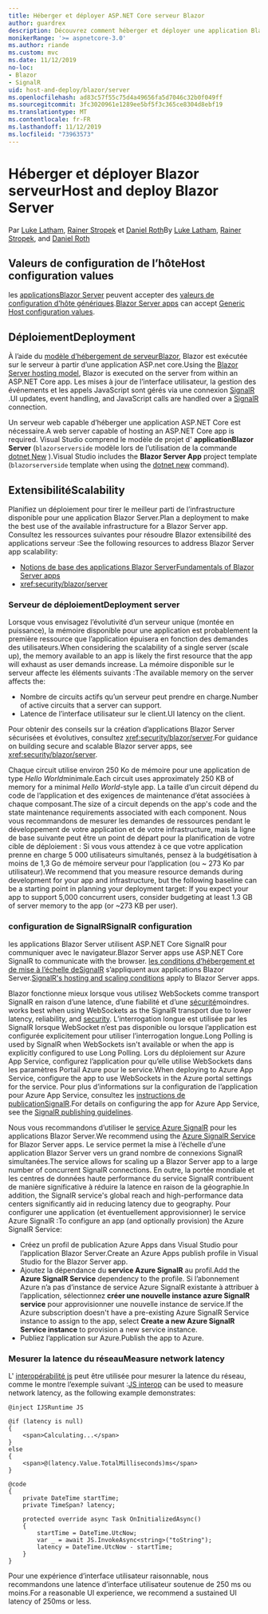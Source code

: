 ```yaml
---
title: Héberger et déployer ASP.NET Core serveur Blazor
author: guardrex
description: Découvrez comment héberger et déployer une application Blazor Server à l’aide de ASP.NET Core.
monikerRange: '>= aspnetcore-3.0'
ms.author: riande
ms.custom: mvc
ms.date: 11/12/2019
no-loc:
- Blazor
- SignalR
uid: host-and-deploy/blazor/server
ms.openlocfilehash: ad83c57f55c75d4a49656fa5d7046c32b0f049ff
ms.sourcegitcommit: 3fc3020961e1289ee5bf5f3c365ce8304d8ebf19
ms.translationtype: MT
ms.contentlocale: fr-FR
ms.lasthandoff: 11/12/2019
ms.locfileid: "73963573"
---
```

# <a name="host-and-deploy-opno-locblazor-server"></a><span data-ttu-id="a21c4-103">Héberger et déployer Blazor serveur</span><span class="sxs-lookup"><span data-stu-id="a21c4-103">Host and deploy Blazor Server</span></span>

<span data-ttu-id="a21c4-104">Par [Luke Latham](https://github.com/guardrex), [Rainer Stropek](https://www.timecockpit.com) et [Daniel Roth](https://github.com/danroth27)</span><span class="sxs-lookup"><span data-stu-id="a21c4-104">By [Luke Latham](https://github.com/guardrex), [Rainer Stropek](https://www.timecockpit.com), and [Daniel Roth](https://github.com/danroth27)</span></span>

## <a name="host-configuration-values"></a><span data-ttu-id="a21c4-105">Valeurs de configuration de l’hôte</span><span class="sxs-lookup"><span data-stu-id="a21c4-105">Host configuration values</span></span>

<span data-ttu-id="a21c4-106">les [applicationsBlazor Server](xref:blazor/hosting-models#blazor-server) peuvent accepter des [valeurs de configuration d’hôte génériques](xref:fundamentals/host/generic-host#host-configuration).</span><span class="sxs-lookup"><span data-stu-id="a21c4-106">[Blazor Server apps](xref:blazor/hosting-models#blazor-server) can accept [Generic Host configuration values](xref:fundamentals/host/generic-host#host-configuration).</span></span>

## <a name="deployment"></a><span data-ttu-id="a21c4-107">Déploiement</span><span class="sxs-lookup"><span data-stu-id="a21c4-107">Deployment</span></span>

<span data-ttu-id="a21c4-108">À l’aide du [modèle d’hébergement de serveurBlazor](xref:blazor/hosting-models#blazor-server), Blazor est exécutée sur le serveur à partir d’une application ASP.net core.</span><span class="sxs-lookup"><span data-stu-id="a21c4-108">Using the [Blazor Server hosting model](xref:blazor/hosting-models#blazor-server), Blazor is executed on the server from within an ASP.NET Core app.</span></span> <span data-ttu-id="a21c4-109">Les mises à jour de l’interface utilisateur, la gestion des événements et les appels JavaScript sont gérés via une connexion [SignalR](xref:signalr/introduction) .</span><span class="sxs-lookup"><span data-stu-id="a21c4-109">UI updates, event handling, and JavaScript calls are handled over a [SignalR](xref:signalr/introduction) connection.</span></span>

<span data-ttu-id="a21c4-110">Un serveur web capable d’héberger une application ASP.NET Core est nécessaire.</span><span class="sxs-lookup"><span data-stu-id="a21c4-110">A web server capable of hosting an ASP.NET Core app is required.</span></span> <span data-ttu-id="a21c4-111">Visual Studio comprend le modèle de projet d' **applicationBlazor Server** (`blazorserverside` modèle lors de l’utilisation de la commande [dotnet New](/dotnet/core/tools/dotnet-new) ).</span><span class="sxs-lookup"><span data-stu-id="a21c4-111">Visual Studio includes the **Blazor Server App** project template (`blazorserverside` template when using the [dotnet new](/dotnet/core/tools/dotnet-new) command).</span></span>

## <a name="scalability"></a><span data-ttu-id="a21c4-112">Extensibilité</span><span class="sxs-lookup"><span data-stu-id="a21c4-112">Scalability</span></span>

<span data-ttu-id="a21c4-113">Planifiez un déploiement pour tirer le meilleur parti de l’infrastructure disponible pour une application Blazor Server.</span><span class="sxs-lookup"><span data-stu-id="a21c4-113">Plan a deployment to make the best use of the available infrastructure for a Blazor Server app.</span></span> <span data-ttu-id="a21c4-114">Consultez les ressources suivantes pour résoudre Blazor extensibilité des applications serveur :</span><span class="sxs-lookup"><span data-stu-id="a21c4-114">See the following resources to address Blazor Server app scalability:</span></span>

* <span data-ttu-id="a21c4-115">[Notions de base des applications Blazor Server](xref:blazor/hosting-models#blazor-server)</span><span class="sxs-lookup"><span data-stu-id="a21c4-115">[Fundamentals of Blazor Server apps](xref:blazor/hosting-models#blazor-server)</span></span>
* <xref:security/blazor/server>

### <a name="deployment-server"></a><span data-ttu-id="a21c4-116">Serveur de déploiement</span><span class="sxs-lookup"><span data-stu-id="a21c4-116">Deployment server</span></span>

<span data-ttu-id="a21c4-117">Lorsque vous envisagez l’évolutivité d’un serveur unique (montée en puissance), la mémoire disponible pour une application est probablement la première ressource que l’application épuisera en fonction des demandes des utilisateurs.</span><span class="sxs-lookup"><span data-stu-id="a21c4-117">When considering the scalability of a single server (scale up), the memory available to an app is likely the first resource that the app will exhaust as user demands increase.</span></span> <span data-ttu-id="a21c4-118">La mémoire disponible sur le serveur affecte les éléments suivants :</span><span class="sxs-lookup"><span data-stu-id="a21c4-118">The available memory on the server affects the:</span></span>

* <span data-ttu-id="a21c4-119">Nombre de circuits actifs qu’un serveur peut prendre en charge.</span><span class="sxs-lookup"><span data-stu-id="a21c4-119">Number of active circuits that a server can support.</span></span>
* <span data-ttu-id="a21c4-120">Latence de l’interface utilisateur sur le client.</span><span class="sxs-lookup"><span data-stu-id="a21c4-120">UI latency on the client.</span></span>

<span data-ttu-id="a21c4-121">Pour obtenir des conseils sur la création d’applications Blazor Server sécurisées et évolutives, consultez <xref:security/blazor/server>.</span><span class="sxs-lookup"><span data-stu-id="a21c4-121">For guidance on building secure and scalable Blazor server apps, see <xref:security/blazor/server>.</span></span>

<span data-ttu-id="a21c4-122">Chaque circuit utilise environ 250 Ko de mémoire pour une application de type *Hello World*minimale.</span><span class="sxs-lookup"><span data-stu-id="a21c4-122">Each circuit uses approximately 250 KB of memory for a minimal *Hello World*-style app.</span></span> <span data-ttu-id="a21c4-123">La taille d’un circuit dépend du code de l’application et des exigences de maintenance d’état associées à chaque composant.</span><span class="sxs-lookup"><span data-stu-id="a21c4-123">The size of a circuit depends on the app's code and the state maintenance requirements associated with each component.</span></span> <span data-ttu-id="a21c4-124">Nous vous recommandons de mesurer les demandes de ressources pendant le développement de votre application et de votre infrastructure, mais la ligne de base suivante peut être un point de départ pour la planification de votre cible de déploiement : Si vous vous attendez à ce que votre application prenne en charge 5 000 utilisateurs simultanés, pensez à la budgétisation à moins de 1,3 Go de mémoire serveur pour l’application (ou ~ 273 Ko par utilisateur).</span><span class="sxs-lookup"><span data-stu-id="a21c4-124">We recommend that you measure resource demands during development for your app and infrastructure, but the following baseline can be a starting point in planning your deployment target: If you expect your app to support 5,000 concurrent users, consider budgeting at least 1.3 GB of server memory to the app (or ~273 KB per user).</span></span>

### <a name="opno-locsignalr-configuration"></a><span data-ttu-id="a21c4-125">configuration de SignalR</span><span class="sxs-lookup"><span data-stu-id="a21c4-125">SignalR configuration</span></span>

<span data-ttu-id="a21c4-126">les applications Blazor Server utilisent ASP.NET Core SignalR pour communiquer avec le navigateur.</span><span class="sxs-lookup"><span data-stu-id="a21c4-126">Blazor Server apps use ASP.NET Core SignalR to communicate with the browser.</span></span> <span data-ttu-id="a21c4-127">[les conditions d’hébergement et de mise à l’échelle deSignalR](xref:signalr/publish-to-azure-web-app) s’appliquent aux applications Blazor Server.</span><span class="sxs-lookup"><span data-stu-id="a21c4-127">[SignalR's hosting and scaling conditions](xref:signalr/publish-to-azure-web-app) apply to Blazor Server apps.</span></span>

Blazor<span data-ttu-id="a21c4-128"> fonctionne mieux lorsque vous utilisez WebSockets comme transport SignalR en raison d’une latence, d’une fiabilité et d’une [sécurité](xref:signalr/security)moindres.</span><span class="sxs-lookup"><span data-stu-id="a21c4-128"> works best when using WebSockets as the SignalR transport due to lower latency, reliability, and [security](xref:signalr/security).</span></span> <span data-ttu-id="a21c4-129">L’interrogation longue est utilisée par les SignalR lorsque WebSocket n’est pas disponible ou lorsque l’application est configurée explicitement pour utiliser l’interrogation longue.</span><span class="sxs-lookup"><span data-stu-id="a21c4-129">Long Polling is used by SignalR when WebSockets isn't available or when the app is explicitly configured to use Long Polling.</span></span> <span data-ttu-id="a21c4-130">Lors du déploiement sur Azure App Service, configurez l’application pour qu’elle utilise WebSockets dans les paramètres Portail Azure pour le service.</span><span class="sxs-lookup"><span data-stu-id="a21c4-130">When deploying to Azure App Service, configure the app to use WebSockets in the Azure portal settings for the service.</span></span> <span data-ttu-id="a21c4-131">Pour plus d’informations sur la configuration de l’application pour Azure App Service, consultez les [instructions de publicationSignalR](xref:signalr/publish-to-azure-web-app).</span><span class="sxs-lookup"><span data-stu-id="a21c4-131">For details on configuring the app for Azure App Service, see the [SignalR publishing guidelines](xref:signalr/publish-to-azure-web-app).</span></span>

<span data-ttu-id="a21c4-132">Nous vous recommandons d’utiliser le [service Azure SignalR](/azure/azure-signalr) pour les applications Blazor Server.</span><span class="sxs-lookup"><span data-stu-id="a21c4-132">We recommend using the [Azure SignalR Service](/azure/azure-signalr) for Blazor Server apps.</span></span> <span data-ttu-id="a21c4-133">Le service permet la mise à l’échelle d’une application Blazor Server vers un grand nombre de connexions SignalR simultanées.</span><span class="sxs-lookup"><span data-stu-id="a21c4-133">The service allows for scaling up a Blazor Server app to a large number of concurrent SignalR connections.</span></span> <span data-ttu-id="a21c4-134">En outre, la portée mondiale et les centres de données haute performance du service SignalR contribuent de manière significative à réduire la latence en raison de la géographie.</span><span class="sxs-lookup"><span data-stu-id="a21c4-134">In addition, the SignalR service's global reach and high-performance data centers significantly aid in reducing latency due to geography.</span></span> <span data-ttu-id="a21c4-135">Pour configurer une application (et éventuellement approvisionner) le service Azure SignalR :</span><span class="sxs-lookup"><span data-stu-id="a21c4-135">To configure an app (and optionally provision) the Azure SignalR Service:</span></span>

* <span data-ttu-id="a21c4-136">Créez un profil de publication Azure Apps dans Visual Studio pour l’application Blazor Server.</span><span class="sxs-lookup"><span data-stu-id="a21c4-136">Create an Azure Apps publish profile in Visual Studio for the Blazor Server app.</span></span>
* <span data-ttu-id="a21c4-137">Ajoutez la dépendance du **service Azure SignalR** au profil.</span><span class="sxs-lookup"><span data-stu-id="a21c4-137">Add the **Azure SignalR Service** dependency to the profile.</span></span> <span data-ttu-id="a21c4-138">Si l’abonnement Azure n’a pas d’instance de service Azure SignalR existante à attribuer à l’application, sélectionnez **créer une nouvelle instance azure SignalR service** pour approvisionner une nouvelle instance de service.</span><span class="sxs-lookup"><span data-stu-id="a21c4-138">If the Azure subscription doesn't have a pre-existing Azure SignalR Service instance to assign to the app, select **Create a new Azure SignalR Service instance** to provision a new service instance.</span></span>
* <span data-ttu-id="a21c4-139">Publiez l’application sur Azure.</span><span class="sxs-lookup"><span data-stu-id="a21c4-139">Publish the app to Azure.</span></span>

### <a name="measure-network-latency"></a><span data-ttu-id="a21c4-140">Mesurer la latence du réseau</span><span class="sxs-lookup"><span data-stu-id="a21c4-140">Measure network latency</span></span>

<span data-ttu-id="a21c4-141">L' [interopérabilité js](xref:blazor/javascript-interop) peut être utilisée pour mesurer la latence du réseau, comme le montre l’exemple suivant :</span><span class="sxs-lookup"><span data-stu-id="a21c4-141">[JS interop](xref:blazor/javascript-interop) can be used to measure network latency, as the following example demonstrates:</span></span>

```cshtml
@inject IJSRuntime JS

@if (latency is null)
{
    <span>Calculating...</span>
}
else
{
    <span>@(latency.Value.TotalMilliseconds)ms</span>
}

@code
{
    private DateTime startTime;
    private TimeSpan? latency;

    protected override async Task OnInitializedAsync()
    {
        startTime = DateTime.UtcNow;
        var _ = await JS.InvokeAsync<string>("toString");
        latency = DateTime.UtcNow - startTime;
    }
}
```

<span data-ttu-id="a21c4-142">Pour une expérience d’interface utilisateur raisonnable, nous recommandons une latence d’interface utilisateur soutenue de 250 ms ou moins.</span><span class="sxs-lookup"><span data-stu-id="a21c4-142">For a reasonable UI experience, we recommend a sustained UI latency of 250ms or less.</span></span>
